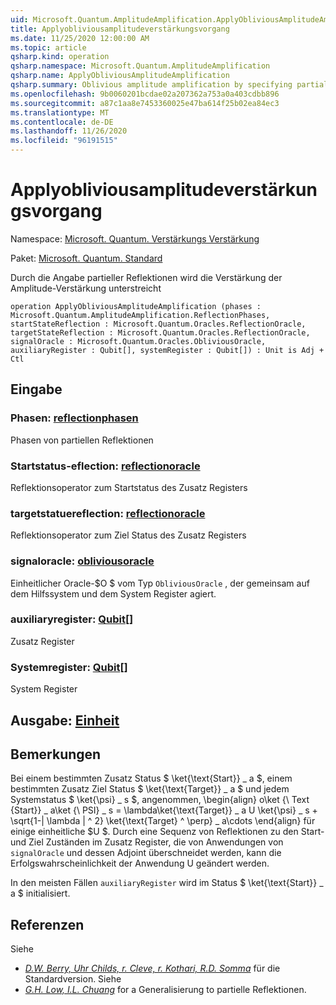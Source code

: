 ```yaml
---
uid: Microsoft.Quantum.AmplitudeAmplification.ApplyObliviousAmplitudeAmplification
title: Applyobliviousamplitudeverstärkungsvorgang
ms.date: 11/25/2020 12:00:00 AM
ms.topic: article
qsharp.kind: operation
qsharp.namespace: Microsoft.Quantum.AmplitudeAmplification
qsharp.name: ApplyObliviousAmplitudeAmplification
qsharp.summary: Oblivious amplitude amplification by specifying partial reflections.
ms.openlocfilehash: 9b0060201bcdae02a207362a753a0a403cdbb896
ms.sourcegitcommit: a87c1aa8e7453360025e47ba614f25b02ea84ec3
ms.translationtype: MT
ms.contentlocale: de-DE
ms.lasthandoff: 11/26/2020
ms.locfileid: "96191515"
---
```

# <a name="applyobliviousamplitudeamplification-operation"></a>Applyobliviousamplitudeverstärkungsvorgang

Namespace: [Microsoft. Quantum. Verstärkungs Verstärkung](xref:Microsoft.Quantum.AmplitudeAmplification)

Paket: [Microsoft. Quantum. Standard](https://nuget.org/packages/Microsoft.Quantum.Standard)


Durch die Angabe partieller Reflektionen wird die Verstärkung der Amplitude-Verstärkung unterstreicht

```qsharp
operation ApplyObliviousAmplitudeAmplification (phases : Microsoft.Quantum.AmplitudeAmplification.ReflectionPhases, startStateReflection : Microsoft.Quantum.Oracles.ReflectionOracle, targetStateReflection : Microsoft.Quantum.Oracles.ReflectionOracle, signalOracle : Microsoft.Quantum.Oracles.ObliviousOracle, auxiliaryRegister : Qubit[], systemRegister : Qubit[]) : Unit is Adj + Ctl
```


## <a name="input"></a>Eingabe

### <a name="phases--reflectionphases"></a>Phasen: [reflectionphasen](xref:Microsoft.Quantum.AmplitudeAmplification.ReflectionPhases)

Phasen von partiellen Reflektionen


### <a name="startstatereflection--reflectionoracle"></a>Startstatus-eflection: [reflectionoracle](xref:Microsoft.Quantum.Oracles.ReflectionOracle)

Reflektionsoperator zum Startstatus des Zusatz Registers


### <a name="targetstatereflection--reflectionoracle"></a>targetstatuereflection: [reflectionoracle](xref:Microsoft.Quantum.Oracles.ReflectionOracle)

Reflektionsoperator zum Ziel Status des Zusatz Registers


### <a name="signaloracle--obliviousoracle"></a>signaloracle: [obliviousoracle](xref:Microsoft.Quantum.Oracles.ObliviousOracle)

Einheitlicher Oracle-$O $ vom Typ `ObliviousOracle` , der gemeinsam auf dem Hilfssystem und dem System Register agiert.


### <a name="auxiliaryregister--qubit"></a>auxiliaryregister: [Qubit](xref:microsoft.quantum.lang-ref.qubit)[]

Zusatz Register


### <a name="systemregister--qubit"></a>Systemregister: [Qubit](xref:microsoft.quantum.lang-ref.qubit)[]

System Register



## <a name="output--unit"></a>Ausgabe: [Einheit](xref:microsoft.quantum.lang-ref.unit)



## <a name="remarks"></a>Bemerkungen

Bei einem bestimmten Zusatz Status $ \ket{\text{Start}} \_ a $, einem bestimmten Zusatz Ziel Status $ \ket{\text{Target}} \_ a $ und jedem Systemstatus $ \ket{\psi} \_ s $, angenommen, \begin{align} o\ket {\ Text {Start}} \_ a\ket {\ PSI} \_ s = \lambda\ket{\text{Target}} \_ a U \ket{\psi} \_ s + \sqrt{1-| \lambda | ^ 2} \ket{\text{Target} ^ \perp} \_ a\cdots \end{align} für einige einheitliche $U $.
Durch eine Sequenz von Reflektionen zu den Start-und Ziel Zuständen im Zusatz Register, die von Anwendungen von `signalOracle` und dessen Adjoint überschneidet werden, kann die Erfolgswahrscheinlichkeit der Anwendung U geändert werden.

In den meisten Fällen `auxiliaryRegister` wird im Status $ \ket{\text{Start}} \_ a $ initialisiert.

## <a name="references"></a>Referenzen

Siehe

- [ *D.W. Berry, Uhr Childs, r. Cleve, r. Kothari, R.D. Somma*](https://arxiv.org/abs/1312.1414) für die Standardversion.
  Siehe
- [ *G.H. Low, I.L. Chuang*](https://arxiv.org/abs/1610.06546) for a Generalisierung to partielle Reflektionen.
